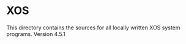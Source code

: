 # XOS
This directory contains the sources for all locally written XOS system programs. Version 4.5.1
